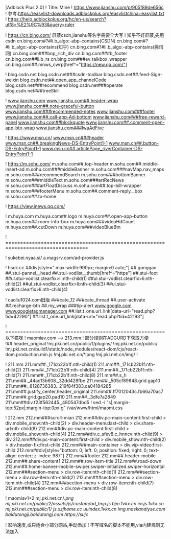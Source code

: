 [Adblock Plus 2.0]
! Title: Mine
! https://www.jianshu.com/p/905f89de656c
! 参考:https://easylist-downloads.adblockplus.org/easylistchina+easylist.txt
! https://help.adblockplus.org/hc/en-us/search?utf8=%E2%9C%93&query=ruler

! https://cn.bing.com/ 屏蔽csdn,jianshu等名字需要全大写
! 知乎不好屏蔽,先用csdn cn.bing.com#?#li.b_algo:-abp-contains(CSDN)
cn.bing.com#?#li.b_algo:-abp-contains(知乎)
cn.bing.com#?#li.b_algo:-abp-contains(腾讯网)
cn.bing.com###bnp_rich_div
cn.bing.com###b_footer
cn.bing.com##li.b_rs
cn.bing.com###ev_talkbox_wrapper
cn.bing.com##.mnws_cwrp[href^="https://new.qq.com/"]

! blog.csdn.net
blog.csdn.net###csdn-toolbar
blog.csdn.net##.feed-Sign-weixin
blog.csdn.net##.open_app_channelCode
blog.csdn.net###recommend
blog.csdn.net###operate
blog.csdn.net###treeSkill

! www.jianshu.com
www.jianshu.com##.header-wrap
www.jianshu.com##.note-graceful-button
www.jianshu.com###recommended-notes
www.jianshu.com###footer
www.jianshu.com##.call-app-Ad-bottom
www.jianshu.com###free-reward-panel
www.jianshu.com##blockquote
www.jianshu.com##.comment-open-app-btn-wrap
www.jianshu.com###lwaAdFive

! https://www.msn.cn/
www.msn.cn###header
www.msn.cn##.breakingNews-DS-EntryPoint1-1
www.msn.cn##.button-DS-EntryPoint1-1
www.msn.cn##.articlePage_riverContainer-DS-EntryPoint1-1

! https://m.sohu.com/
m.sohu.com##.top-header
m.sohu.com##.middle-insert-ad
m.sohu.com###middleBanner
m.sohu.com###navMap.nav_maps
m.sohu.com###recommendSearch
m.sohu.com###bottomBanner
m.sohu.com###middleText
m.sohu.com###artRecNews
m.sohu.com###artFloatDiscuss
m.sohu.com##.top-bill-wrapper
m.sohu.com###footerMenu
m.sohu.com##.comment-reply__box
m.sohu.com##.to-home

! https://view.inews.qq.com/

! m.huya.com
m.huya.com##.logo
m.huya.com##.open-app-button
m.huya.com##.room-info-box
m.huya.com###videoHdCount
m.huya.com##.cutDown
m.huya.com###videoBlueBtn


! ==================================================================================

! sukebei.nyaa.si/
a.magsrv.com/ad-provider.js

! hsck.cc
##div[style=" max-width:990px; margin:0 auto;"]
##.gonggao
##.stui-pannel__head
##.stui-vodlist__thumb[href^="https"]
##.stui-foot
##ul.stui-vodlist.clearfix>li:nth-child(1)
##ul.stui-vodlist.clearfix>li:nth-child(2)
##ul.stui-vodlist.clearfix>li:nth-child(3)
##ul.stui-vodlist.clearfix>li:nth-child(4)

! caoliu1024.com旧版
###cate_12
###cate_thread
##.user-activate
##.recharge-btn
##.my_wrap
###tip-alert
www.google.com
www.googletagmanager.com
##.list.t_one.url_link[data-url="read.php?tid=42290"]
##.list.t_one.url_link[data-url="read.php?tid=42193"]

! ======================================================以下猫咪
! maomiav.com --> 213.mm
! 部分规则在ADGURD下获取方便
!##.header_original
!mj.pki.net.cn/public/1/plugins/
!mj.pki.net.cn/public/
!mj.pki.net.cn/build1/static/node_modules/react-dom/cjs/react-dom.production.min.js
!mj.pki.net.cn/*.png
!mj.pki.net.cn/img/
!

! 211.mm
211.mm##._171cb22b1f:nth-child(1)
211.mm##._171cb22b1f:nth-child(2)
211.mm##._171cb22b1f:nth-child(4)
211.mm##._171cb22b1f:nth-child(7)
211.mm##._171cb22b1f:nth-child(8)
211.mm##.s_h
211.mm##._44ac13b608._32dd428fbe
211.mm##._505cf89648.grid.gap10
211.mm##._8128736383._219f84f383.ca04184285
211.mm##.justify_center.header_original
211.mm##.ff7012043c.fb66a70ac7
211.mm##.grid.gap20.pad10
211.mm##._3dfe7a2849
211.mm##div.f23f562445._480547dbd5
! sed -i "s|;margin-top:52px|;margin-top:0px|g" /var/www/html/maomi.css

! 212.mm
212.mm###scroll-mian
212.mm##div.pc-main-content:first-child > div.mobile_show:nth-child(2) > div.header-menu:last-child > div.share-url:nth-child(8)
212.mm##div.pc-main-content:first-child > div.mobile_show:nth-child(4)
212.mm##div.c_sfev8.c_hnncv:nth-child(9) > div
212.mm##div.pc-main-content:first-child > div.mobile_show:nth-child(2) > div.header-fix:first-child
212.mm###main-container > div.vip-video:first-child
212.mm##div[style="bottom: 0; left: 0; position: fixed; right: 0; text-align: center; z-index: 987"]
212.mm##footer
212.mm##.header-mobile
212.mm##.share-content1
212.mm##.row-item-title
212.mm##.road-down
212.mm##.home-banner-mobile-swiper.swiper-initialized.swiper-horizontal
212.mm###section-menu > div.row-item:nth-child(1)
212.mm###section-menu > div.row-item:nth-child(2)
212.mm###section-menu > div.row-item:nth-child(4)
212.mm###section-menu > div.row-item:nth-child(7)
212.mm###section-menu > div.row-item:nth-child(8)

! maomiav1+2
mj.pki.net.cn/*.png
mj.pki.net.cn/public/2/assets/js/custom/ad_tmp.js
bjm.1vkx.cn
insjs.1vkx.cn
mj.pki.net.cn/public/1/
js.xzjhome.cc
uuindex.1vkx.cn
img.maskanalyse.com
baidutongji.baidutongj.com
https://sujc*

! 影响速度,或只适合小部分网站,手动添加
! 不写域名的脚本不能用,via内建规则无法加入

 
 

 
 
